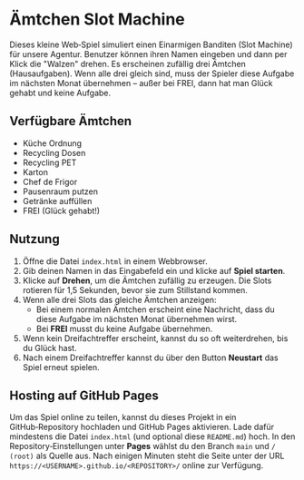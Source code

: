 # Ämtchen Slot Machine

Dieses kleine Web‑Spiel simuliert einen Einarmigen Banditen (Slot Machine) für unsere Agentur. Benutzer können ihren Namen eingeben und dann per Klick die "Walzen" drehen. Es erscheinen zufällig drei Ämtchen (Hausaufgaben). Wenn alle drei gleich sind, muss der Spieler diese Aufgabe im nächsten Monat übernehmen – außer bei FREI, dann hat man Glück gehabt und keine Aufgabe.

## Verfügbare Ämtchen

- Küche Ordnung
- Recycling Dosen
- Recycling PET
- Karton
- Chef de Frigor
- Pausenraum putzen
- Getränke auffüllen
- FREI (Glück gehabt!)

## Nutzung

1. Öffne die Datei `index.html` in einem Webbrowser.
2. Gib deinen Namen in das Eingabefeld ein und klicke auf **Spiel starten**.
3. Klicke auf **Drehen**, um die Ämtchen zufällig zu erzeugen. Die Slots rotieren für 1,5 Sekunden, bevor sie zum Stillstand kommen.
4. Wenn alle drei Slots das gleiche Ämtchen anzeigen:
   - Bei einem normalen Ämtchen erscheint eine Nachricht, dass du diese Aufgabe im nächsten Monat übernehmen wirst.
   - Bei **FREI** musst du keine Aufgabe übernehmen.
5. Wenn kein Dreifachtreffer erscheint, kannst du so oft weiterdrehen, bis du Glück hast.
6. Nach einem Dreifachtreffer kannst du über den Button **Neustart** das Spiel erneut spielen.

## Hosting auf GitHub Pages

Um das Spiel online zu teilen, kannst du dieses Projekt in ein GitHub‑Repository hochladen und GitHub Pages aktivieren. Lade dafür mindestens die Datei `index.html` (und optional diese `README.md`) hoch. In den Repository‑Einstellungen unter **Pages** wählst du den Branch `main` und `/ (root)` als Quelle aus. Nach einigen Minuten steht die Seite unter der URL `https://<USERNAME>.github.io/<REPOSITORY>/` online zur Verfügung.
